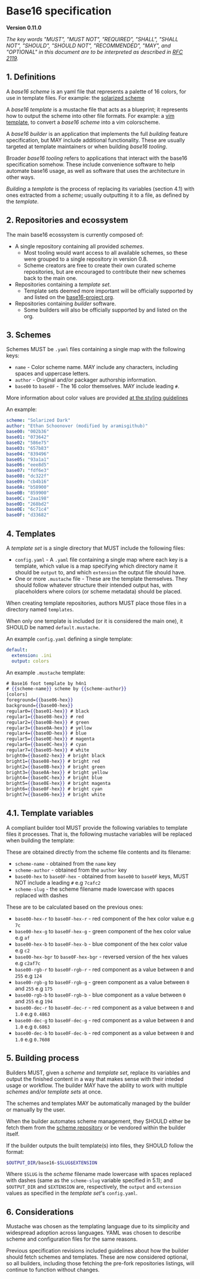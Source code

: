 # Base16 specification
**Version 0.11.0**

*The key words "MUST", "MUST NOT", "REQUIRED", "SHALL", "SHALL NOT", "SHOULD",
"SHOULD NOT", "RECOMMENDED",  "MAY", and "OPTIONAL" in this document are to be
interpreted as described in [RFC 2119](https://datatracker.ietf.org/doc/html/rfc2119).*

## 1. Definitions

A _base16 scheme_ is an yaml file that represents a palette of 16 colors, for
use in template files. For example: the [solarized
scheme](https://github.com/base16-project/base16-schemes/blob/main/solarized-dark.yaml)

A _base16 template_ is a mustache file that acts as a blueprint; it represents
how to output the scheme into other file formats. For example: a [vim
template](https://github.com/base16-project/base16-vim/blob/main/templates/default.mustache),
to convert a _base16 scheme_ into a vim colorscheme.

A _base16 builder_ is an application that implements the full _building_
feature specification, but MAY include additional functionality. These are
usually targeted at template maintainers or when building _base16 tooling_.

Broader _base16 tooling_ refers to applications that interact with the base16
specification somehow. These include convenience software to help automate
base16 usage, as well as software that uses the architecture in other ways.

_Building_ a _template_ is the process of replacing its variables (section 4.1)
with ones extracted from a _scheme_; usually outputting it to a file, as
defined by the _template_.

## 2. Repositories and ecossystem

The main base16 ecossystem is currently composed of:
- A single repository containing all provided _schemes_.
    - Most tooling would want access to all available schemes, so these were
      grouped to a single repository in version 0.8.
    - Scheme creators are free to create their own curated scheme repositories,
      but are encouraged to contribute their new schemes back to the main one.
- Repositories containing a _template set_.
    - Template sets deemed more important will be officially supported by and
      listed on the [base16-project org](https://github.com/base16-project).
- Repositories containing _builder_ software.
    - Some builders will also be officially supported by and listed on the org.

## 3. Schemes

Schemes MUST be `.yaml` files containing a single map with the following keys:
- `name` - Color scheme name. MAY include any characters, including spaces and uppercase letters.
- `author` - Original and/or packager authorship information.
- `base00` to `base0F` - The 16 color themselves. MAY include leading `#`.

More information about color values are provided [at the styling
guidelines](./styling.md)

An example:
```yaml
scheme: "Solarized Dark"
author: "Ethan Schoonover (modified by aramisgithub)"
base00: "002b36"
base01: "073642"
base02: "586e75"
base03: "657b83"
base04: "839496"
base05: "93a1a1"
base06: "eee8d5"
base07: "fdf6e3"
base08: "dc322f"
base09: "cb4b16"
base0A: "b58900"
base0B: "859900"
base0C: "2aa198"
base0D: "268bd2"
base0E: "6c71c4"
base0F: "d33682"
```

## 4. Templates

A _template set_ is a single directory that MUST include the following files:
- `config.yaml` - A `.yaml` file containing a single map where each key is a
  template, which value is a map specifying which directory name it should be
  `output` to, and which `extension` the output file should have.
- One or more `.mustache` file - These are the template themselves. They should
  follow whatever structure their intended output has, with placeholders where
  colors (or scheme metadata) should be placed.

When creating template repositories, authors MUST place those files in a
directory named `templates`.

When only one template is included (or it is considered the main one), it
SHOULD be named `default.mustache`.

An example `config.yaml` defining a single template:
```yaml
default:
  extension: .ini
  output: colors
```

An example `.mustache` template:
```mustache
# Base16 foot template by h4n1
# {{scheme-name}} scheme by {{scheme-author}}
[colors]
foreground={{base06-hex}}
background={{base00-hex}}
regular0={{base01-hex}} # black
regular1={{base08-hex}} # red
regular2={{base0B-hex}} # green
regular3={{base0A-hex}} # yellow
regular4={{base0D-hex}} # blue
regular5={{base0E-hex}} # magenta
regular6={{base0C-hex}} # cyan
regular7={{base05-hex}} # white
bright0={{base02-hex}} # bright black
bright1={{base08-hex}} # bright red
bright2={{base0B-hex}} # bright green
bright3={{base0A-hex}} # bright yellow
bright4={{base0C-hex}} # bright blue
bright5={{base0E-hex}} # bright magenta
bright6={{base0F-hex}} # bright cyan
bright7={{base06-hex}} # bright white
```


## 4.1. Template variables

A compliant builder tool MUST provide the following variables to template files
it processes. That is, the following mustache variables will be replaced when
building the template:

These are obtained directly from the scheme file contents and its filename:
- `scheme-name` - obtained from the `name` key
- `scheme-author` - obtained from the `author` key
- `base00-hex` to `base0F-hex` - obtained from `base00` to `base0F` keys,
  MUST NOT include a leading `#` e.g `7cafc2`
- `scheme-slug` - the scheme filename made lowercase with spaces replaced with
  dashes

These are to be calculated based on the previous ones:
<!--
- `scheme-slug-underscored` - same as scheme-slug, but with dashes replaced with underscores
- `scheme-kind` - either "light" or "dark", calculated from the base00 color
- `scheme-is-dark` - whether `scheme-kind` is equal to `dark`
- `scheme-is-light` - whether `scheme-kind` is equal to `light`
-->
- `base00-hex-r` to `base0F-hex-r` - red component of the hex color value e.g `7c`
- `base00-hex-g` to `base0F-hex-g` - green component of the hex color value e.g `af`
- `base00-hex-b` to `base0F-hex-b` - blue component of the hex color value e.g `c2`
- `base00-hex-bgr` to `base0F-hex-bgr` - reversed version of the hex values e.g `c2af7c`
- `base00-rgb-r` to `base0F-rgb-r` - red component as a value between `0` and `255` e.g `124`
- `base00-rgb-g` to `base0F-rgb-g` - green component as a value between `0` and `255` e.g `175`
- `base00-rgb-b` to `base0F-rgb-b` - blue component as a value between `0` and `255` e.g `194`
- `base00-dec-r` to `base0F-dec-r` - red component as a value between `0` and `1.0` e.g `0.4863`
- `base00-dec-g` to `base0F-dec-g` - red component as a value between `0` and `1.0` e.g `0.6863`
- `base00-dec-b` to `base0F-dec-b` - red component as a value between `0` and `1.0` e.g `0.7608`

## 5. Building process

Builders MUST, given a _scheme_ and _template set_, replace its variables and
output the finished content in a way that makes sense with their inteded usage
or workflow. The builder MAY have the ability to work with multiple _schemes_
and/or _template sets_ at once.

The schemes and templates MAY be automatically managed by the builder or
manually by the user.

When the builder automates scheme management, they SHOULD either be fetch them
from the [scheme repository](https://github.com/base16-project/base16-schemes)
or be vendored within the builder itself.

If the builder outputs the built template(s) into files, they SHOULD follow the format:
```bash
$OUTPUT_DIR/base16-$SLUG$EXTENSION
```

Where `$SLUG` is the _scheme_ filename made lowercase with spaces replaced with
dashes (same as the `scheme-slug` variable specified in 5.1); and `$OUTPUT_DIR`
and `$EXTENSION` are, respectively, the `output` and `extension` values as
specified in the _template set_'s `config.yaml`.

## 6. Considerations
Mustache was chosen as the templating language due to its simplicity and
widespread adoption across languages. YAML was chosen to describe scheme and
configuration files for the same reasons.

Previous specification revisions included guidelines about how the builder
should fetch schemes and templates. These are now considered optional, so all
builders, including those fetching the pre-fork repositories listings, will
continue to function without changes.

